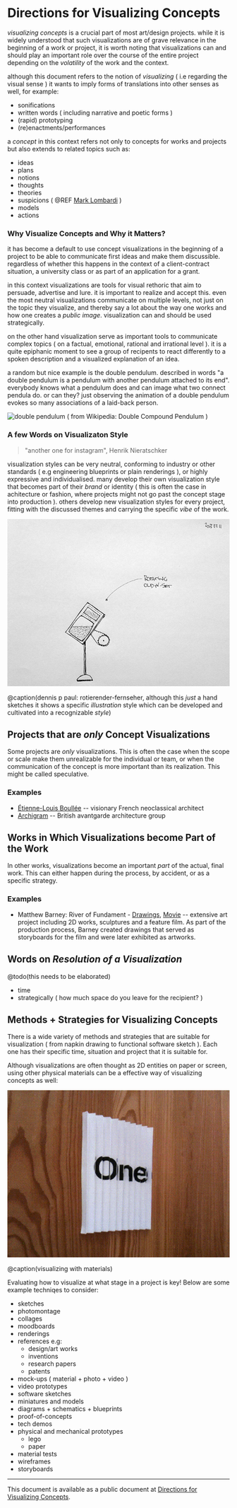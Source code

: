 # Directions for Visualizing Concepts

*visualizing concepts* is a crucial part of most art/design projects. while it is widely understood that such visualizations are of grave relevance in the beginning of a work or project, it is worth noting that visualizations can and should play an important role over the course of the entire project depending on the *volatility* of the work and the context.

although this document refers to the notion of *visualizing* ( i.e regarding the visual sense ) it wants to imply forms of translations into other senses as well, for example:

- sonifications
- written words ( including narrative and poetic forms )
- (rapid) prototyping
- (re)enactments/performances

a *concept* in this context refers not only to concepts for works and projects but also extends to related topics such as:

- ideas
- plans
- notions
- thoughts
- theories
- suspicions ( @REF [Mark Lombardi](https://en.wikipedia.org/wiki/Mark_Lombardi) )
- models 
- actions

### Why Visualize Concepts and Why it Matters?

it has become a default to use concept visualizations in the beginning of a project to be able to communicate first ideas and make them discussible. regardless of whether this happens in the context of a client-contract situation, a university class or as part of an application for a grant.

in this context visualizations are tools for visual rethoric that aim to persuade, advertise and lure. it is important to realize and accept this. even the most neutral visualizations communicate on multiple levels, not just on the topic they visualize, and thereby say a lot about the way one works and how one creates a *public image*. visualization can and should be used strategically.

on the other hand visualization serve as important tools to communicate complex topics ( on a factual, emotional, rational and irrational level ). it is a quite epiphanic moment to see a group of recipents to react differently to a spoken description and a visualized explanation of an idea.

a random but nice example is the double pendulum. described in words "a double pendulum is a pendulum with another pendulum attached to its end". everybody knows what a pendulum does and can image what two connect pendula do. or can they? just observing the animation of a double pendulum evokes so many associations of a laid-back person.

![double pendulum](https://upload.wikimedia.org/wikipedia/commons/4/45/Double-compound-pendulum.gif) ( from Wikipedia: Double Compound Pendulum )

### A few Words on Visualizaton Style

> "another one for instagram", Henrik Nieratschker

visualization styles can be very neutral, conforming to industry or other standards ( e.g engineering blueprints or plain renderings ), or highly expressive and individualised. many develop their own visualization style that becomes part of their *brand* or identity ( this is often the case in achitecture or fashion, where projects might not go past the concept stage into production ). others develop new visualization styles for every project, fitting with the discussed themes and carrying the specific *vibe* of the work.

![dennis p paul: rotierender-fernseher](./assets/rotierender-fernseher.jpg)   

@caption(dennis p paul: rotierender-fernseher, although this *just* a hand sketches it shows a specific *illustration* style which can be developed and cultivated into a recognizable *style*)

## Projects that are *only* Concept Visualizations

Some projects are *only* visualizations. This is often the case when the scope or scale make them unrealizable for the individual or team, or when the communication of the concept is more important than its realization. This might be called speculative.

### Examples

- [Étienne-Louis Boullée](https://en.wikipedia.org/wiki/%C3%89tienne-Louis_Boull%C3%A9e) -- visionary French neoclassical architect
- [Archigram](https://en.wikipedia.org/wiki/Archigram) -- British avantgarde architecture group 

## Works in Which Visualizations become Part of the Work

In other works, visualizations become an important *part* of the actual, final work. This can either happen during the process, by accident, or as a specific strategy.   

### Examples

- Matthew Barney: River of Fundament - [Drawings](https://www.gladstonegallery.com/artist/matthew-barney/work-detail/868/em-river-of-fundament-leaves-of-grass-em), [Movie](https://www.youtube.com/watch?v=quyiQXG7GlY) -- extensive art project including 2D works, sculptures and a feature film. As part of the production process, Barney created drawings that served as storyboards for the film and were later exhibited as artworks. 

## Words on *Resolution of a Visualization*

@todo(this needs to be elaborated)

- time
- strategically ( how much space do you leave for the recipient? )

## Methods + Strategies for Visualizing Concepts

There is a wide variety of methods and strategies that are suitable for visualization ( from napkin drawing to functional software sketch ). Each one has their specific time, situation and project that it is suitable for. 

Although visualizations are often thought as 2D entities on paper or screen, using other physical materials can be a effective way of visualizing concepts as well:

![dennis p paul: multi-surface](./assets/multi-surface.gif)

@caption(visualizing with materials)

Evaluating how to visualize at what stage in a project is key! Below are some example techniqes to consider:

- sketches
- photomontage
- collages
- moodboards
- renderings
- references e.g:
    - design/art works
    - inventions
    - research papers
    - patents
- mock-ups ( material + photo + video )
- video prototypes
- software sketches
- miniatures and models
- diagrams + schematics + blueprints
- proof-of-concepts
- tech demos
- physical and mechanical prototypes
    - lego
    - paper
- material tests
- wireframes
- storyboards

---

This document is available as a public document at [Directions for Visualizing Concepts](http://dm-hb.de/dmdfvc).


